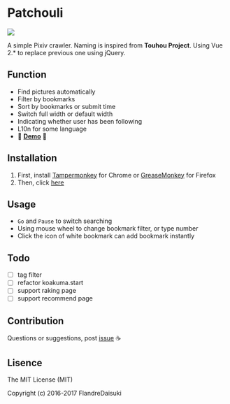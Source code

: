 # Patchouli

![](http://i.imgur.com/VwoYc5w.png)

A simple Pixiv crawler. Naming is inspired from **Touhou Project**. Using Vue 2.* to replace previous one using jQuery.

## Function
- Find pictures automatically
- Filter by bookmarks
- Sort by bookmarks or submit time
- Switch full width or default width
- Indicating whether user has been following
- L10n for some language
- :beginner: **[Demo](https://youtu.be/lF5OMB7RP_Y)** :beginner:

## Installation
1. First, install [Tampermonkey](https://chrome.google.com/webstore/detail/tampermonkey/dhdgffkkebhmkfjojejmpbldmpobfkfo) for Chrome or [GreaseMonkey](https://addons.mozilla.org/zh-tw/firefox/addon/greasemonkey/) for Firefox
2. Then, click [here](https://raw.githubusercontent.com/FlandreDaisuki/Patchouli/master/Patchouli.user.js)

## Usage
- `Go` and `Pause` to switch searching
- Using mouse wheel to change bookmark filter, or type number
- Click the icon of white bookmark can add bookmark instantly

## Todo
- [ ] tag filter
- [ ] refactor koakuma.start
- [ ] support raking page
- [ ] support recommend page

## Contribution
Questions or suggestions, post [issue](https://github.com/FlandreDaisuki/Patchouli/issues) :coffee:

## Lisence
The MIT License (MIT)

Copyright (c) 2016-2017 FlandreDaisuki
